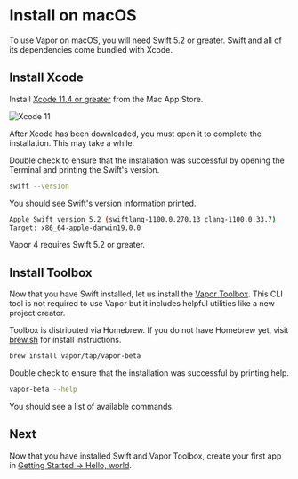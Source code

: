 # Install on macOS

To use Vapor on macOS, you will need Swift 5.2 or greater. Swift and all of its dependencies come bundled with Xcode.

## Install Xcode

Install [Xcode 11.4 or greater](https://itunes.apple.com/us/app/xcode/id497799835?mt=12) from the Mac App Store.

![Xcode 11](https://user-images.githubusercontent.com/1342803/66688324-2396bc80-ec54-11e9-8b96-bd8b29d0ce7c.jpg)

After Xcode has been downloaded, you must open it to complete the installation. This may take a while.

Double check to ensure that the installation was successful by opening the Terminal and printing the Swift's version.

```sh
swift --version
```

You should see Swift's version information printed.

```sh
Apple Swift version 5.2 (swiftlang-1100.0.270.13 clang-1100.0.33.7)
Target: x86_64-apple-darwin19.0.0
```

Vapor 4 requires Swift 5.2 or greater.

## Install Toolbox

Now that you have Swift installed, let us install the [Vapor Toolbox](https://github.com/vapor/toolbox). This CLI tool is not required to use Vapor but it includes helpful utilities like a new project creator.

Toolbox is distributed via Homebrew. If you do not have Homebrew yet, visit <a href="https://brew.sh" target="_blank">brew.sh</a> for install instructions.

```sh
brew install vapor/tap/vapor-beta
```

Double check to ensure that the installation was successful by printing help.

```sh
vapor-beta --help
```

You should see a list of available commands.

## Next

Now that you have installed Swift and Vapor Toolbox, create your first app in [Getting Started &rarr; Hello, world](../hello-world.md).
